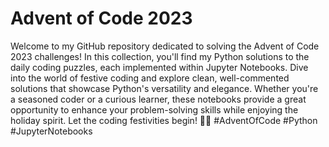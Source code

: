 # Advent of Code 2023

Welcome to my GitHub repository dedicated to solving the Advent of Code 2023 challenges! In this collection, you'll find my Python solutions to the daily coding puzzles, each implemented within Jupyter Notebooks. Dive into the world of festive coding and explore clean, well-commented solutions that showcase Python's versatility and elegance. Whether you're a seasoned coder or a curious learner, these notebooks provide a great opportunity to enhance your problem-solving skills while enjoying the holiday spirit. Let the coding festivities begin! 🎄🐍 #AdventOfCode #Python #JupyterNotebooks

